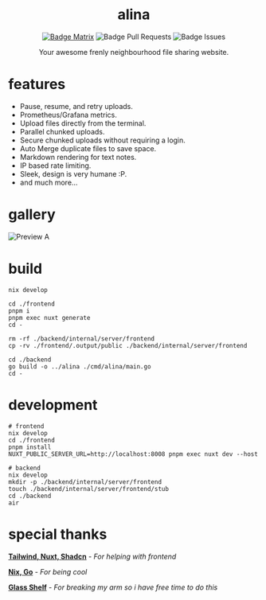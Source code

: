 <div align = center>

# alina

[![Badge Matrix]](https://matrix.to/#/#chat:sinanmohd.com)
![Badge Pull Requests]
![Badge Issues]

Your awesome frenly neighbourhood file sharing website. 

</div>

# features

- Pause, resume, and retry uploads.
- Prometheus/Grafana metrics.
- Upload files directly from the terminal.
- Parallel chunked uploads.
- Secure chunked uploads without requiring a login.
- Auto Merge duplicate files to save space.
- Markdown rendering for text notes.
- IP based rate limiting.
- Sleek, design is very humane :P.
- and much more...

# gallery

![Preview A]

# build
```
nix develop

cd ./frontend
pnpm i
pnpm exec nuxt generate
cd -

rm -rf ./backend/internal/server/frontend
cp -rv ./frontend/.output/public ./backend/internal/server/frontend

cd ./backend
go build -o ../alina ./cmd/alina/main.go
cd -
```

# development
```
# frontend
nix develop
cd ./frontend
pnpm install
NUXT_PUBLIC_SERVER_URL=http://localhost:8008 pnpm exec nuxt dev --host

# backend
nix develop
mkdir -p ./backend/internal/server/frontend
touch ./backend/internal/server/frontend/stub
cd ./backend
air
```

# special thanks

**[Tailwind, Nuxt, Shadcn]** - *For helping with frontend*

**[Nix, Go]** - *For being cool*

**[Glass Shelf]** - *For breaking my arm so i have free time to do this*


<!----------------------------------{ Thanks }--------------------------------->

[Tailwind, Nuxt, Shadcn]: https://tailwindcss.com/
[Nix, Go]: https://nixos.org/
[Glass Shelf]: https://www.amazon.com/SAYAYO-Floating-Shelves-Tempered-Bathroom/dp/B0CGXB13CR

<!----------------------------------{ Images }--------------------------------->

[Preview A]: https://static.sinanmohd.com/git/alina.png

<!----------------------------------{ Badges }--------------------------------->

[Badge Matrix]: https://img.shields.io/matrix/chat:sinanmohd.com.svg?label=%23chat%3Asinanmohd.com&logo=matrix&server_fqdn=sinanmohd.com
[Badge Issues]: https://img.shields.io/github/issues/sinanmohd/alina
[Badge Pull Requests]: https://img.shields.io/github/issues-pr/sinanmohd/alina
